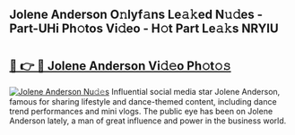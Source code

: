 ## Jolene Anderson O𝚗lyf𝚊ns Le𝚊𝚔ed N𝚞𝚍es - Part-UHi Ph𝚘tos Vi𝚍eo - H𝚘t Part Le𝚊𝚔s NRYIU

# <h2><a href="http://hf92c5.feru.top/?c=Jolene+Anderson">🔗 👉 🔴 Jolene Anderson Vi𝚍𝚎o Ph𝚘t𝚘𝚜</a></h2>

[![Jolene Anderson Nu𝚍𝚎s](https://i.imgur.com/0TWrTi3.gif)](http://hf92c5.feru.top/?c=Jolene+Anderson)
Influential social media star Jolene Anderson, famous for sharing lifestyle and dance-themed content, including dance trend performances and mini vlogs. The public eye has been on Jolene Anderson lately, a man of great influence and power in the business world. 
